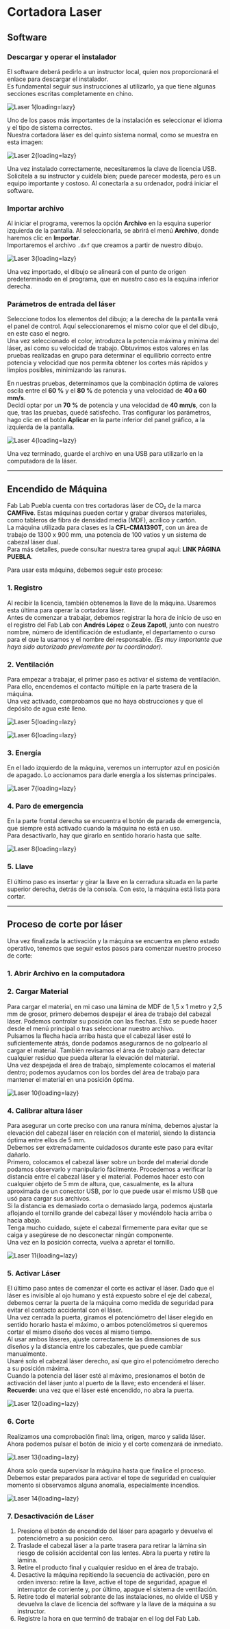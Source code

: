 # Cortadora Laser

## Software

### Descargar y operar el instalador

El software deberá pedirlo a un instructor local, quien nos proporcionará el enlace para descargar el instalador.  
Es fundamental seguir sus instrucciones al utilizarlo, ya que tiene algunas secciones escritas completamente en chino.

![Laser 1](images/laser_1.jpg){loading=lazy}

Uno de los pasos más importantes de la instalación es seleccionar el idioma y el tipo de sistema correctos.  
Nuestra cortadora láser es del quinto sistema normal, como se muestra en esta imagen:

![Laser 2](images/laser_2.jpg){loading=lazy}

Una vez instalado correctamente, necesitaremos la clave de licencia USB.  
Solicítela a su instructor y cuídela bien; puede parecer modesta, pero es un equipo importante y costoso. Al conectarla a su ordenador, podrá iniciar el software.

### Importar archivo

Al iniciar el programa, veremos la opción **Archivo** en la esquina superior izquierda de la pantalla. Al seleccionarla, se abrirá el menú **Archivo**, donde haremos clic en **Importar**.  
Importaremos el archivo `.dxf` que creamos a partir de nuestro dibujo.

![Laser 3](images/laser_3.jpg){loading=lazy}

Una vez importado, el dibujo se alineará con el punto de origen predeterminado en el programa, que en nuestro caso es la esquina inferior derecha.

### Parámetros de entrada del láser

Seleccione todos los elementos del dibujo; a la derecha de la pantalla verá el panel de control. Aquí seleccionaremos el mismo color que el del dibujo, en este caso el negro.  
Una vez seleccionado el color, introduzca la potencia máxima y mínima del láser, así como su velocidad de trabajo. Obtuvimos estos valores en las pruebas realizadas en grupo para determinar el equilibrio correcto entre potencia y velocidad que nos permita obtener los cortes más rápidos y limpios posibles, minimizando las ranuras.  

En nuestras pruebas, determinamos que la combinación óptima de valores oscila entre el **60 %** y el **80 %** de potencia y una velocidad de **40 a 60 mm/s**.  
Decidí optar por un **70 %** de potencia y una velocidad de **40 mm/s**, con la que, tras las pruebas, quedé satisfecho. Tras configurar los parámetros, hago clic en el botón **Aplicar** en la parte inferior del panel gráfico, a la izquierda de la pantalla.

![Laser 4](images/laser_4.jpg){loading=lazy}

Una vez terminado, guarde el archivo en una USB para utilizarlo en la computadora de la láser.

---

## Encendido de Máquina

Fab Lab Puebla cuenta con tres cortadoras láser de CO₂ de la marca **CAMFive**. Estas máquinas pueden cortar y grabar diversos materiales, como tableros de fibra de densidad media (MDF), acrílico y cartón.  
La máquina utilizada para clases es la **CFL-CMA1390T**, con un área de trabajo de 1300 x 900 mm, una potencia de 100 vatios y un sistema de cabezal láser dual.  
Para más detalles, puede consultar nuestra tarea grupal aquí: **LINK PÁGINA PUEBLA**.

Para usar esta máquina, debemos seguir este proceso:

### 1. Registro

Al recibir la licencia, también obtenemos la llave de la máquina. Usaremos esta última para operar la cortadora láser.  
Antes de comenzar a trabajar, debemos registrar la hora de inicio de uso en el registro del Fab Lab con **Andrés López** o **Zeus Zapotl**, junto con nuestro nombre, número de identificación de estudiante, el departamento o curso para el que la usamos y el nombre del responsable. *(Es muy importante que haya sido autorizado previamente por tu coordinador).*  

### 2. Ventilación

Para empezar a trabajar, el primer paso es activar el sistema de ventilación. Para ello, encendemos el contacto múltiple en la parte trasera de la máquina.  
Una vez activado, comprobamos que no haya obstrucciones y que el depósito de agua esté lleno.

![Laser 5](images/laser_5.jpg){loading=lazy}

![Laser 6](images/laser_6.jpg){loading=lazy}

### 3. Energía

En el lado izquierdo de la máquina, veremos un interruptor azul en posición de apagado. Lo accionamos para darle energía a los sistemas principales.

![Laser 7](images/laser_7.jpg){loading=lazy}

### 4. Paro de emergencia

En la parte frontal derecha se encuentra el botón de parada de emergencia, que siempre está activado cuando la máquina no está en uso.  
Para desactivarlo, hay que girarlo en sentido horario hasta que salte.

![Laser 8](images/laser_8.jpg){loading=lazy}

### 5. Llave

El último paso es insertar y girar la llave en la cerradura situada en la parte superior derecha, detrás de la consola. Con esto, la máquina está lista para cortar.

---

## Proceso de corte por láser

Una vez finalizada la activación y la máquina se encuentra en pleno estado operativo, tenemos que seguir estos pasos para comenzar nuestro proceso de corte:

### 1. Abrir Archivo en la computadora

### 2. Cargar Material

Para cargar el material, en mi caso una lámina de MDF de 1,5 x 1 metro y 2,5 mm de grosor, primero debemos despejar el área de trabajo del cabezal láser. Podemos controlar su posición con las flechas. Esto se puede hacer desde el menú principal o tras seleccionar nuestro archivo.  
Pulsamos la flecha hacia arriba hasta que el cabezal láser esté lo suficientemente atrás, donde podamos asegurarnos de no golpearlo al cargar el material. También revisamos el área de trabajo para detectar cualquier residuo que pueda alterar la elevación del material.  
Una vez despejada el área de trabajo, simplemente colocamos el material dentro; podemos ayudarnos con los bordes del área de trabajo para mantener el material en una posición óptima.

![Laser 10](images/laser_10.jpg){loading=lazy}

### 4. Calibrar altura láser

Para asegurar un corte preciso con una ranura mínima, debemos ajustar la elevación del cabezal láser en relación con el material, siendo la distancia óptima entre ellos de 5 mm.  
Debemos ser extremadamente cuidadosos durante este paso para evitar dañarlo.  
Primero, colocamos el cabezal láser sobre un borde del material donde podamos observarlo y manipularlo fácilmente. Procedemos a verificar la distancia entre el cabezal láser y el material. Podemos hacer esto con cualquier objeto de 5 mm de altura, que, casualmente, es la altura aproximada de un conector USB, por lo que puede usar el mismo USB que usó para cargar sus archivos.  
Si la distancia es demasiado corta o demasiado larga, podemos ajustarla aflojando el tornillo grande del cabezal láser y moviéndolo hacia arriba o hacia abajo.  
Tenga mucho cuidado, sujete el cabezal firmemente para evitar que se caiga y asegúrese de no desconectar ningún componente.  
Una vez en la posición correcta, vuelva a apretar el tornillo.

![Laser 11](images/laser_11.jpg){loading=lazy}

### 5. Activar Láser

El último paso antes de comenzar el corte es activar el láser. Dado que el láser es invisible al ojo humano y está expuesto sobre el eje del cabezal, debemos cerrar la puerta de la máquina como medida de seguridad para evitar el contacto accidental con el láser.  
Una vez cerrada la puerta, giramos el potenciómetro del láser elegido en sentido horario hasta el máximo, o ambos potenciómetros si queremos cortar el mismo diseño dos veces al mismo tiempo.  
Al usar ambos láseres, ajuste correctamente las dimensiones de sus diseños y la distancia entre los cabezales, que puede cambiar manualmente.  
Usaré solo el cabezal láser derecho, así que giro el potenciómetro derecho a su posición máxima.  
Cuando la potencia del láser esté al máximo, presionamos el botón de activación del láser junto al puerto de la llave; esto encenderá el láser.  
**Recuerde:** una vez que el láser esté encendido, no abra la puerta.

![Laser 12](images/laser_12.jpg){loading=lazy}

### 6. Corte

Realizamos una comprobación final: lima, origen, marco y salida láser. Ahora podemos pulsar el botón de inicio y el corte comenzará de inmediato.

![Laser 13](images/laser_13.jpg){loading=lazy}

Ahora solo queda supervisar la máquina hasta que finalice el proceso. Debemos estar preparados para activar el tope de seguridad en cualquier momento si observamos alguna anomalía, especialmente incendios.

![Laser 14](images/laser_14.jpg){loading=lazy}

### 7. Desactivación de Láser

1. Presione el botón de encendido del láser para apagarlo y devuelva el potenciómetro a su posición cero.  
2. Traslade el cabezal láser a la parte trasera para retirar la lámina sin riesgo de colisión accidental con las lentes. Abra la puerta y retire la lámina.  
3. Retire el producto final y cualquier residuo en el área de trabajo.  
4. Desactive la máquina repitiendo la secuencia de activación, pero en orden inverso: retire la llave, active el tope de seguridad, apague el interruptor de corriente y, por último, apague el sistema de ventilación.  
5. Retire todo el material sobrante de las instalaciones, no olvide el USB y devuelva la clave de licencia del software y la llave de la máquina a su instructor.  
6. Registre la hora en que terminó de trabajar en el log del Fab Lab.
